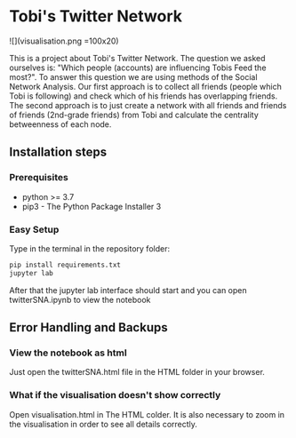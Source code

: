 # Tobi's Twitter Network

![](visualisation.png =100x20)

This is a project about Tobi's Twitter Network. The question we asked ourselves is: "Which people (accounts) are influencing Tobis Feed the most?". To answer this question we are using methods of the Social Network Analysis. Our first approach is to collect all friends (people which Tobi is following) and check which of his friends has overlapping friends. The second approach is to just create a network with all friends and friends of friends (2nd-grade friends) from Tobi and calculate the centrality betweenness of each node.

## Installation steps

### Prerequisites

- python >= 3.7
- pip3 - The Python Package Installer 3

### Easy Setup

Type in the terminal in the repository folder:

``` bash
pip install requirements.txt
jupyter lab
```

After that the jupyter lab interface should start and you can open twitterSNA.ipynb to view the notebook

## Error Handling and Backups

### View the notebook as html 

Just open the twitterSNA.html file in the HTML folder in your browser.

### What if the visualisation doesn't show correctly

Open visualisation.html in The HTML colder. It is also necessary to zoom in the visualisation in order to see all details correctly.


